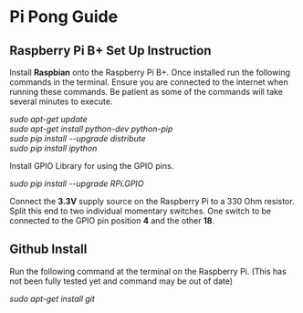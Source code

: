 # Pi Pong Guide

## Raspberry Pi B+ Set Up Instruction

Install **Raspbian** onto the Raspberry Pi B+.  Once installed run the following commands in the terminal. Ensure you are connected to the internet when running these commands.  Be patient as some of the commands will take several minutes to execute.

*sudo apt-get update*  
*sudo apt-get install python-dev python-pip*  
*sudo pip install --upgrade distribute*  
*sudo pip install ipython*  

Install GPIO Library for using the GPIO pins.

*sudo pip install --upgrade RPi.GPIO*  

Connect the **3.3V** supply source on the Raspberry Pi to a 330 Ohm resistor.  Split this end to two individual momentary switches.  One switch to be connected to the GPIO pin position **4** and the other **18**.

## Github Install

Run the following command at the terminal on the Raspberry Pi. (This has not been fully tested yet and command may be out of date)

*sudo apt-get install git*

